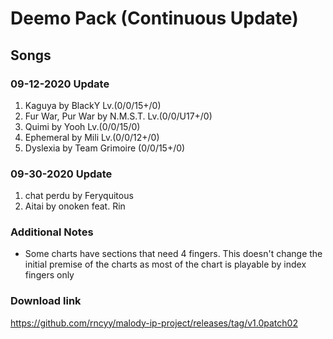 # Deemo Pack (Continuous Update)

## Songs

### 09-12-2020 Update

1. Kaguya by BlackY Lv.(0/0/15+/0)
2. Fur War, Pur War by N.M.S.T. Lv.(0/0/U17+/0)
3. Quimi by Yooh Lv.(0/0/15/0)
4. Ephemeral by Mili Lv.(0/0/12+/0)
5. Dyslexia by Team Grimoire (0/0/15+/0)

### 09-30-2020 Update

1. chat perdu by Feryquitous
2. Aitai by onoken feat. Rin

### Additional Notes

- Some charts have sections that need 4 fingers. This doesn't change the initial premise of the charts as most of the chart is playable by index fingers only

### Download link

https://github.com/rncyy/malody-ip-project/releases/tag/v1.0patch02 